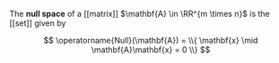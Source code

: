 The **null space** of a [[matrix]] $\mathbf{A} \in \RR^{m \times n}$ is the [[set]] given by

$$
\operatorname{Null}(\mathbf{A}) = \\{ \mathbf{x} \mid \mathbf{A}\mathbf{x} = 0 \\}
$$